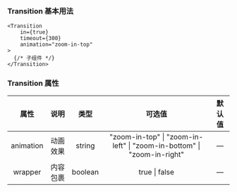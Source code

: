 ### Transition 基本用法

```tsx
<Transition
    in={true}
    timeout={300}
    animation="zoom-in-top"
>
  {/* 子组件 */}
</Transition>
```

### Transition 属性

|   属性    |   说明   |  类型   |                            可选值                            | 默认值 |
| :-------: | :------: | :-----: | :----------------------------------------------------------: | :----: |
| animation | 动画效果 | string  | "zoom-in-top" \| "zoom-in-left" \| "zoom-in-bottom" \| "zoom-in-right" |   —    |
|  wrapper  | 内容包裹 | boolean |                        true \| false                         |   —    |


